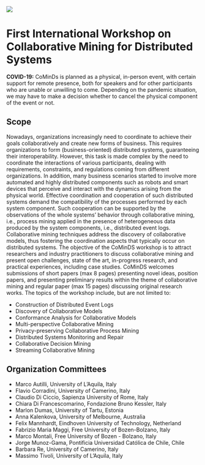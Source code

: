 [![](https://www.discotec.org/2022/discotec2022-banner.jpeg)](https://www.discotec.org/2022/)

# First International Workshop on Collaborative Mining for Distributed Systems


**COVID-19:** CoMinDs is planned as a physical, in-person event, with certain support for remote presence, both for speakers and for other participants who are unable or unwilling to come. Depending on the 
pandemic situation, we may have to make a decision whether to cancel the physical component of the event or not.


## Scope 

Nowadays, organizations increasingly need to coordinate to achieve their goals collaboratively and create new forms of business. This requires organizations to form (business-oriented) distributed systems, guaranteeing their interoperability. However, this task is made complex by the need to coordinate the interactions of various participants, dealing with requirements, constraints, and regulations coming from different organizations. In addition, many business scenarios started to involve more automated and highly distributed components such as robots and smart devices that perceive and interact with the dynamics arising from the physical world. 
Effective coordination and cooperation of such distributed systems demand the compatibility of the processes performed by each system component. Such cooperation can be supported by the observations of the whole systems’ behavior through collaborative mining, i.e., process mining applied in the presence of heterogeneous data produced by the system components, i.e., distributed event logs. Collaborative mining techniques address the discovery of collaborative models, thus fostering the coordination aspects that typically occur on distributed systems.
The objective of the CoMinDS workshop is to attract researchers and industry practitioners to discuss collaborative mining and present open challenges, state of the art, in-progress research, and practical experiences, including case studies. 
CoMinDS welcomes submissions of short papers (max 8 pages) presenting novel ideas, position papers, and presenting preliminary results within the theme of collaborative mining and regular paper (max 15 pages) discussing original research works. 
The topics of the workshop include, but are not limited to:
* Construction of Distributed Event Logs
* Discovery of Collaborative Models
* Conformance Analysis for Collaborative Models
* Multi-perspective Collaborative Mining
* Privacy-preserving Collaborative Process Mining
* Distributed Systems Monitoring and Repair
* Collaborative Decision Mining 
* Streaming Collaborative Mining

## Organization Committees

* Marco Autilli, University of L’Aquila, Italy
* Flavio Corradini, University of Camerino, Italy  
* Claudio Di Ciccio, Sapienza University of Rome, Italy  
* Chiara Di Francescomarino, Fondazione Bruno Kessler, Italy
* Marlon Dumas, University of Tartu, Estonia 
* Anna Kalenkova, University of Melbourne, Australia 
* Felix Mannhardt, Eindhoven University of Technology, Netherland  
* Fabrizio Maria Maggi, Free University of Bozen-Bolzano, Italy  
* Marco Montali, Free University of Bozen - Bolzano, Italy
* Jorge Munoz-Gama, Pontificia Universidad Católica de Chile, Chile 
* Barbara Re, University of Camerino, Italy
* Massimo Tivoli, University of L’Aquila, Italy
